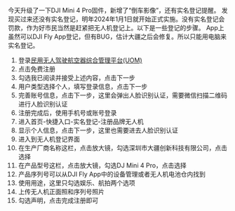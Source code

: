 今天升级了一下DJI Mini 4 Pro固件，新增了“倒车影像”，还有实名登记提醒。
发现买过来还没有实名登记，明年2024年1月1日就开始正式实施。没有实名登记会罚款，作为好市民当然是赶紧把无人机登记上。以下是一些登记的步骤。
App上虽然可以DJI Fly App登记，但有BUG，估计大疆之后会修复。所以只能用电脑来实名登记。

1. 登录[民用无人驾驶航空器综合管理平台(UOM)](https://uom.caac.gov.cn/)
2. 点击免费注册
3. 勾选我已阅读并接受上述内容，点击下一步
4. 用户类型选择个人，填写登录信息，点击下一步
5. 完善账号信息，点击下一步，这里会弹出人脸识别认证，需要微信扫描二维码进行人脸识别认证
6. 注册完成后，使用手机号或账号登录
7. 进入首页-快捷入口-实名登记-注册品牌无人机
8. 显示个人信息，点击下一步，这里也需要进去人脸识别认证
9. 进入到无人机登记界面
10. 在生产厂商名称这栏，点击放大镜，勾选深圳市大疆创新科技有限公司，点击选择
11. 在产品型号这栏，点击放大镜，勾选DJ Mini 4 Pro，点击选择
12. 产品序列号可以从DJI Fly App中的设备管理或者无人机电池仓内找到
13. 使用用途，这里只勾选娱乐、航拍两个选项
14. 上传无人机正面照和序列号照片
15. 勾选声明，点击完成注册即可